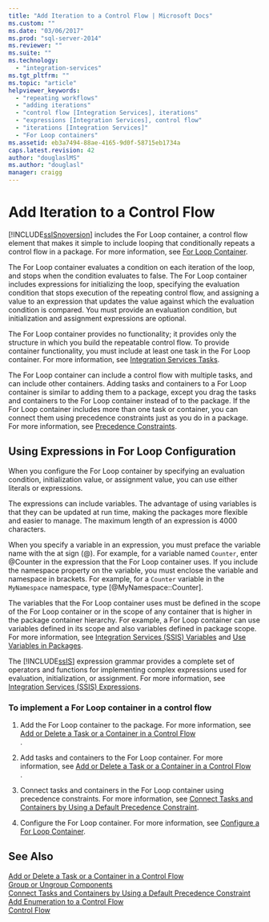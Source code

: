 ```yaml
---
title: "Add Iteration to a Control Flow | Microsoft Docs"
ms.custom: ""
ms.date: "03/06/2017"
ms.prod: "sql-server-2014"
ms.reviewer: ""
ms.suite: ""
ms.technology: 
  - "integration-services"
ms.tgt_pltfrm: ""
ms.topic: "article"
helpviewer_keywords: 
  - "repeating workflows"
  - "adding iterations"
  - "control flow [Integration Services], iterations"
  - "expressions [Integration Services], control flow"
  - "iterations [Integration Services]"
  - "For Loop containers"
ms.assetid: eb3a7494-88ae-4165-9d0f-58715eb1734a
caps.latest.revision: 42
author: "douglaslMS"
ms.author: "douglasl"
manager: craigg
---
```

# Add Iteration to a Control Flow
  [!INCLUDE[ssISnoversion](../includes/ssisnoversion-md.md)] includes the For Loop container, a control flow element that makes it simple to include looping that conditionally repeats a control flow in a package. For more information, see [For Loop Container](control-flow/for-loop-container.md).  
  
 The For Loop container evaluates a condition on each iteration of the loop, and stops when the condition evaluates to false. The For Loop container includes expressions for initializing the loop, specifying the evaluation condition that stops execution of the repeating control flow, and assigning a value to an expression that updates the value against which the evaluation condition is compared. You must provide an evaluation condition, but initialization and assignment expressions are optional.  
  
 The For Loop container provides no functionality; it provides only the structure in which you build the repeatable control flow. To provide container functionality, you must include at least one task in the For Loop container. For more information, see [Integration Services Tasks](control-flow/integration-services-tasks.md).  
  
 The For Loop container can include a control flow with multiple tasks, and can include other containers. Adding tasks and containers to a For Loop container is similar to adding them to a package, except you drag the tasks and containers to the For Loop container instead of to the package. If the For Loop container includes more than one task or container, you can connect them using precedence constraints just as you do in a package. For more information, see [Precedence Constraints](control-flow/precedence-constraints.md).  
  
## Using Expressions in For Loop Configuration  
 When you configure the For Loop container by specifying an evaluation condition, initialization value, or assignment value, you can use either literals or expressions.  
  
 The expressions can include variables. The advantage of using variables is that they can be updated at run time, making the packages more flexible and easier to manage. The maximum length of an expression is 4000 characters.  
  
 When you specify a variable in an expression, you must preface the variable name with the at sign (@). For example, for a variable named `Counter`, enter @Counter in the expression that the For Loop container uses. If you include the namespace property on the variable, you must enclose the variable and namespace in brackets. For example, for a `Counter` variable in the `MyNamespace` namespace, type [@MyNamespace::Counter].  
  
 The variables that the For Loop container uses must be defined in the scope of the For Loop container or in the scope of any container that is higher in the package container hierarchy. For example, a For Loop container can use variables defined in its scope and also variables defined in package scope. For more information, see [Integration Services &#40;SSIS&#41; Variables](integration-services-ssis-variables.md) and [Use Variables in Packages](../../2014/integration-services/use-variables-in-packages.md).  
  
 The [!INCLUDE[ssIS](../includes/ssis-md.md)] expression grammar provides a complete set of operators and functions for implementing complex expressions used for evaluation, initialization, or assignment. For more information, see [Integration Services &#40;SSIS&#41; Expressions](expressions/integration-services-ssis-expressions.md).  
  
### To implement a For Loop container in a control flow  
  
1.  Add the For Loop container to the package. For more information, see [Add or Delete a Task or a Container in a Control Flow](control-flow/add-or-delete-a-task-or-a-container-in-a-control-flow.md)  
  .  
  
2.  Add tasks and containers to the For Loop container. For more information, see [Add or Delete a Task or a Container in a Control Flow](control-flow/add-or-delete-a-task-or-a-container-in-a-control-flow.md)  
  .  
  
3.  Connect tasks and containers in the For Loop container using precedence constraints. For more information, see [Connect Tasks and Containers by Using a Default Precedence Constraint](../../2014/integration-services/connect-tasks-and-containers-by-using-a-default-precedence-constraint.md).  
  
4.  Configure the For Loop container. For more information, see [Configure a For Loop Container](../../2014/integration-services/configure-a-for-loop-container.md).  
  
## See Also  
 [Add or Delete a Task or a Container in a Control Flow](control-flow/add-or-delete-a-task-or-a-container-in-a-control-flow.md)   
 [Group or Ungroup Components](group-or-ungroup-components.md)   
 [Connect Tasks and Containers by Using a Default Precedence Constraint](../../2014/integration-services/connect-tasks-and-containers-by-using-a-default-precedence-constraint.md)   
 [Add Enumeration to a Control Flow](../../2014/integration-services/add-enumeration-to-a-control-flow.md)   
 [Control Flow](control-flow/control-flow.md)  
  
  